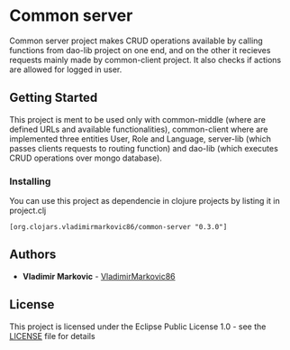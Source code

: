 # Common server

Common server project makes CRUD operations available by calling functions from dao-lib project on one end, and on the other it recieves requests mainly made by common-client project. It also checks if actions are allowed for logged in user.

## Getting Started

This project is ment to be used only with common-middle (where are defined URLs and available functionalities), common-client where are implemented three entities User, Role and Language, server-lib (which passes clients requests to routing function) and dao-lib (which executes CRUD operations over mongo database).

### Installing

You can use this project as dependencie in clojure projects by listing it in project.clj

```
[org.clojars.vladimirmarkovic86/common-server "0.3.0"]
```

## Authors

* **Vladimir Markovic** - [VladimirMarkovic86](https://github.com/VladimirMarkovic86)

## License

This project is licensed under the Eclipse Public License 1.0 - see the [LICENSE](LICENSE) file for details

